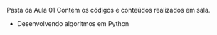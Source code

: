 Pasta da Aula 01
Contém os códigos e conteúdos realizados em sala.

- Desenvolvendo algoritmos em Python